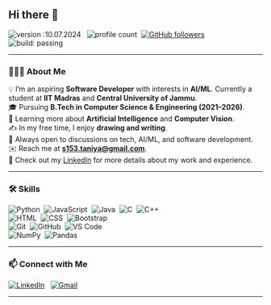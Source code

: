 ## Hi there 👋

![version :10.07.2024](https://img.shields.io/badge/version-10.07.2024-informational) &nbsp;
![profile count](https://komarev.com/ghpvc/?username=22f3000586&color=red)&nbsp;
[![GitHub followers](https://img.shields.io/github/followers/22f3000586?label=follow&style=social)](https://github.com/22f3000586)&nbsp;
![build: passing](https://img.shields.io/badge/build-passing-success)

---

### 👨🏻‍💻 About Me  

💡 I’m an aspiring **Software Developer** with interests in **AI/ML**. Currently a student at **IIT Madras** and **Central University of Jammu**.  
🎓 Pursuing **B.Tech in Computer Science & Engineering (2021–2026)**.  
🌱 Learning more about **Artificial Intelligence** and **Computer Vision**.  
✍️ In my free time, I enjoy **drawing and writing**.  
💬 Always open to discussions on tech, AI/ML, and software development.  
✉️ Reach me at **s153.taniya@gmail.com**.  
📄 Check out my [LinkedIn](https://www.linkedin.com/in/taniyaaa/) for more details about my work and experience.  

---

### 🛠️ Skills  

![Python](https://img.shields.io/badge/-Python-05122A?style=flat&logo=python)&nbsp;
![JavaScript](https://img.shields.io/badge/-JavaScript-05122A?style=flat&logo=javascript)&nbsp;
![Java](https://img.shields.io/badge/-Java-05122A?style=flat&logo=java&logoColor=FFA518)&nbsp;
![C](https://img.shields.io/badge/-C-05122A?style=flat&logo=c&logoColor=A8B9CC)&nbsp;
![C++](https://img.shields.io/badge/-C++-05122A?style=flat&logo=c%2B%2B&logoColor=00599C)&nbsp;  
![HTML](https://img.shields.io/badge/-HTML-05122A?style=flat&logo=html5)&nbsp;
![CSS](https://img.shields.io/badge/-CSS-05122A?style=flat&logo=css3&logoColor=1572B6)&nbsp;
![Bootstrap](https://img.shields.io/badge/-Bootstrap-05122A?style=flat&logo=bootstrap&logoColor=563D7C)&nbsp;  
![Git](https://img.shields.io/badge/-Git-05122A?style=flat&logo=git)&nbsp;
![GitHub](https://img.shields.io/badge/-GitHub-05122A?style=flat&logo=github)&nbsp;
![VS Code](https://img.shields.io/badge/-Visual%20Studio%20Code-05122A?style=flat&logo=visual-studio-code&logoColor=007ACC)&nbsp;  
![NumPy](https://img.shields.io/badge/-NumPy-05122A?style=flat&logo=numpy&logoColor=white)&nbsp;
![Pandas](https://img.shields.io/badge/-Pandas-05122A?style=flat&logo=pandas&logoColor=white)&nbsp;

---

### 📫 Connect with Me  

<a href="https://www.linkedin.com/in/taniyaaa/"><img alt="LinkedIn" src="https://img.shields.io/badge/linkedin-%230077B5.svg?&style=flat&logo=linkedin&logoColor=white"/></a> &nbsp;
<a href="mailto:s153.taniya@gmail.com"><img alt="Gmail" src="https://img.shields.io/badge/Gmail-D14836?style=flat&logo=gmail&logoColor=white"/></a>  

---
